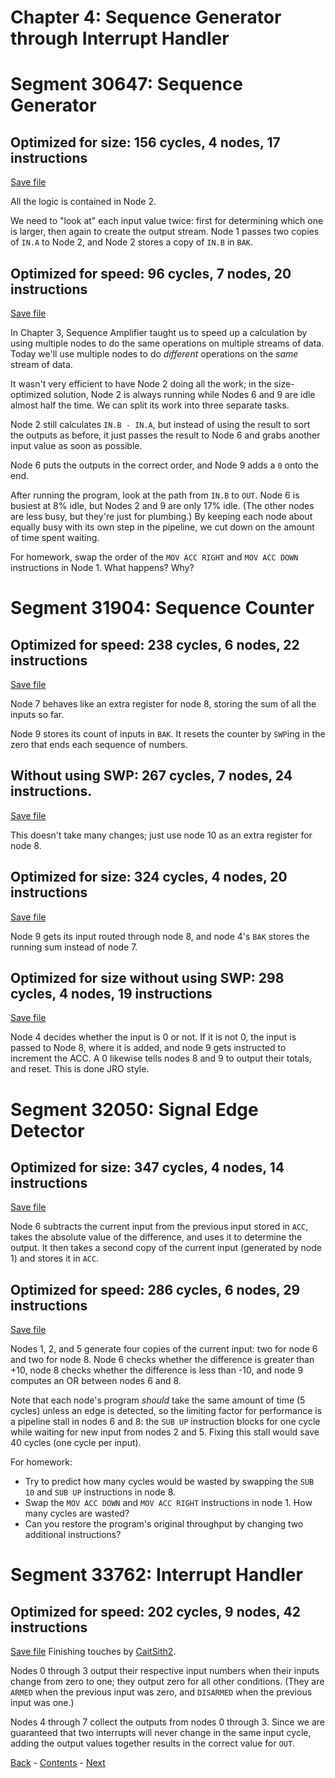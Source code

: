# Chapter 4: Sequence Generator through Interrupt Handler

# Segment 30647: Sequence Generator

## Optimized for size: 156 cycles, 4 nodes, 17 instructions

[Save file](save/30647.0.txt)

All the logic is contained in Node 2.

We need to "look at" each input value twice: first for determining which one is larger, then again to create the output stream. Node 1 passes two copies of `IN.A` to Node 2, and Node 2 stores a copy of `IN.B` in `BAK`.

## Optimized for speed: 96 cycles, 7 nodes, 20 instructions

[Save file](save/30647.1.txt)

In Chapter 3, Sequence Amplifier taught us to speed up a calculation by using multiple nodes to do the same operations on multiple streams of data. Today we'll use multiple nodes to do _different_ operations on the _same_ stream of data.

It wasn't very efficient to have Node 2 doing all the work; in the size-optimized solution, Node 2 is always running while Nodes 6 and 9 are idle almost half the time. We can split its work into three separate tasks.

Node 2 still calculates `IN.B - IN.A`, but instead of using the result to sort the outputs as before, it just passes the result to Node 6 and grabs another input value as soon as possible.

Node 6 puts the outputs in the correct order, and Node 9 adds a `0` onto the end.

After running the program, look at the path from `IN.B` to `OUT`. Node 6 is busiest at 8% idle, but Nodes 2 and 9 are only 17% idle. (The other nodes are less busy, but they're just for plumbing.) By keeping each node about equally busy with its own step in the pipeline, we cut down on the amount of time spent waiting.

For homework, swap the order of the `MOV ACC RIGHT` and `MOV ACC DOWN` instructions in Node 1. What happens? Why?

# Segment 31904: Sequence Counter

## Optimized for speed: 238 cycles, 6 nodes, 22 instructions

[Save file](save/31904.0.txt)

Node 7 behaves like an extra register for node 8, storing the sum of all the inputs so far.

Node 9 stores its count of inputs in `BAK`. It resets the counter by `SWP`ing in the zero that ends each sequence of numbers.

## Without using SWP: 267 cycles, 7 nodes, 24 instructions.

[Save file](save/31904.1.txt)

This doesn't take many changes; just use node 10 as an extra register for node 8.

## Optimized for size: 324 cycles, 4 nodes, 20 instructions

[Save file](save/31904.2.txt)

Node 9 gets its input routed through node 8, and node 4's `BAK` stores the running sum instead of node 7.

## Optimized for size without using SWP: 298 cycles, 4 nodes, 19 instructions

[Save file](save/31904.3.txt)

Node 4 decides whether the input is 0 or not.  If it is not 0, the input is passed to Node 8, where it is added, and node 9 gets instructed to increment the ACC. A 0 likewise tells nodes 8 and 9 to output their totals, and reset.  This is done JRO style.

# Segment 32050: Signal Edge Detector

## Optimized for size: 347 cycles, 4 nodes, 14 instructions

[Save file](save/32050.0.txt)

Node 6 subtracts the current input from the previous input stored in `ACC`, takes the absolute value of the difference, and uses it to determine the output. It then takes a second copy of the current input (generated by node 1) and stores it in `ACC`.

## Optimized for speed: 286 cycles, 6 nodes, 29 instructions

[Save file](save/32050.1.txt)

Nodes 1, 2, and 5 generate four copies of the current input: two for node 6 and two for node 8. Node 6 checks whether the difference is greater than +10, node 8 checks whether the difference is less than -10, and node 9 computes an OR between nodes 6 and 8.

Note that each node's program _should_ take the same amount of time (5 cycles) unless an edge is detected, so the limiting factor for performance is a pipeline stall in nodes 6 and 8: the `SUB UP` instruction blocks for one cycle while waiting for new input from nodes 2 and 5. Fixing this stall would save 40 cycles (one cycle per input).

For homework:
 - Try to predict how many cycles would be wasted by swapping the `SUB 10` and `SUB UP` instructions in node 8.
 - Swap the `MOV ACC DOWN` and `MOV ACC RIGHT` instructions in node 1. How many cycles are wasted?
 - Can you restore the program's original throughput by changing two additional instructions?
 
# Segment 33762: Interrupt Handler
 
## Optimized for speed: 202 cycles, 9 nodes, 42 instructions
 
[Save file](save/33762.0.txt)
Finishing touches by [CaitSith2](https://github.com/CaitSith2).

Nodes 0 through 3 output their respective input numbers when their inputs change from zero to one; they output zero for all other conditions. (They are `ARMED` when the previous input was zero, and `DISARMED` when the previous input was one.)

Nodes 4 through 7 collect the outputs from nodes 0 through 3. Since we are guaranteed that two interrupts will never change in the same input cycle, adding the output values together results in the correct value for `OUT`.

[Back](chapter03.md) - [Contents](README.md) - [Next](chapter05.md)
